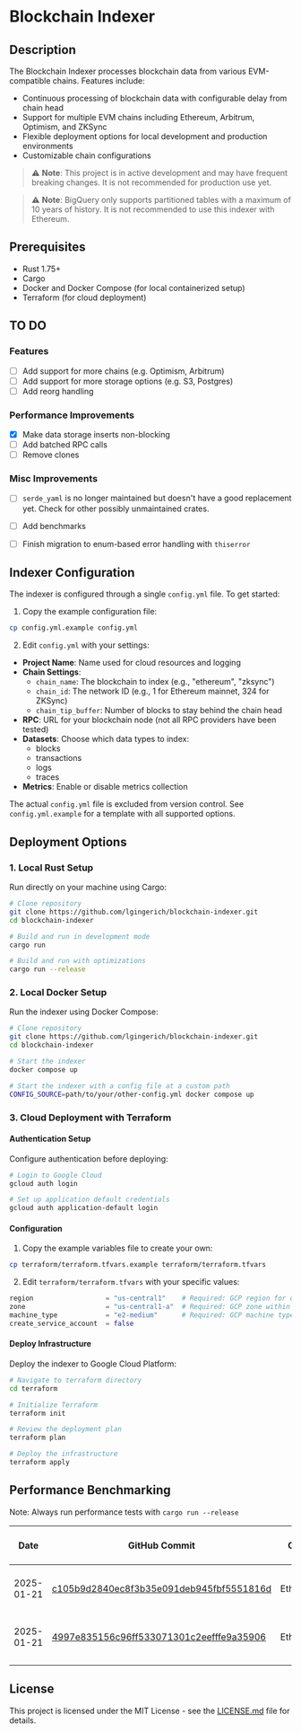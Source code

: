 # Blockchain Indexer

## Description

The Blockchain Indexer processes blockchain data from various EVM-compatible chains.
Features include:
- Continuous processing of blockchain data with configurable delay from chain head
- Support for multiple EVM chains including Ethereum, Arbitrum, Optimism, and ZKSync
- Flexible deployment options for local development and production environments
- Customizable chain configurations

> ⚠️ **Note**: This project is in active development and may have frequent breaking changes. It is not recommended for production use yet.

> ⚠️ **Note**: BigQuery only supports partitioned tables with a maximum of 10 years of history. It is not recommended to use this indexer with Ethereum.


## Prerequisites
- Rust 1.75+ 
- Cargo
- Docker and Docker Compose (for local containerized setup)
- Terraform (for cloud deployment)


## TO DO

### Features
- [ ] Add support for more chains (e.g. Optimism, Arbitrum)
- [ ] Add support for more storage options (e.g. S3, Postgres)
- [ ] Add reorg handling

### Performance Improvements
- [X] Make data storage inserts non-blocking
- [ ] Add batched RPC calls
- [ ] Remove clones

### Misc Improvements
- [ ] `serde_yaml` is no longer maintained but doesn't have a good replacement yet. Check for other possibly unmaintained crates.
- [ ] Add benchmarks
- [ ] Finish migration to enum-based error handling with `thiserror`


## Indexer Configuration

The indexer is configured through a single `config.yml` file. To get started:

1. Copy the example configuration file:
```bash
cp config.yml.example config.yml
```

2. Edit `config.yml` with your settings:
- **Project Name**: Name used for cloud resources and logging
- **Chain Settings**: 
  - `chain_name`: The blockchain to index (e.g., "ethereum", "zksync")
  - `chain_id`: The network ID (e.g., 1 for Ethereum mainnet, 324 for ZKSync)
  - `chain_tip_buffer`: Number of blocks to stay behind the chain head
- **RPC**: URL for your blockchain node (not all RPC providers have been tested)
- **Datasets**: Choose which data types to index:
  - blocks
  - transactions
  - logs
  - traces
- **Metrics**: Enable or disable metrics collection

The actual `config.yml` file is excluded from version control. See `config.yml.example` for a template with all supported options.


## Deployment Options

### 1. Local Rust Setup
Run directly on your machine using Cargo:
```bash
# Clone repository
git clone https://github.com/lgingerich/blockchain-indexer.git
cd blockchain-indexer

# Build and run in development mode
cargo run

# Build and run with optimizations
cargo run --release
```

### 2. Local Docker Setup
Run the indexer using Docker Compose:

```bash
# Clone repository
git clone https://github.com/lgingerich/blockchain-indexer.git
cd blockchain-indexer

# Start the indexer
docker compose up

# Start the indexer with a config file at a custom path
CONFIG_SOURCE=path/to/your/other-config.yml docker compose up
```

### 3. Cloud Deployment with Terraform

#### Authentication Setup
Configure authentication before deploying:

```bash
# Login to Google Cloud
gcloud auth login

# Set up application default credentials
gcloud auth application-default login
```

#### Configuration
1. Copy the example variables file to create your own:
```bash
cp terraform/terraform.tfvars.example terraform/terraform.tfvars
```

2. Edit `terraform/terraform.tfvars` with your specific values:
```terraform
region                  = "us-central1"    # Required: GCP region for deployment
zone                    = "us-central1-a"  # Required: GCP zone within the region
machine_type            = "e2-medium"      # Required: GCP machine type for the VM
create_service_account  = false
```

#### Deploy Infrastructure
Deploy the indexer to Google Cloud Platform:

```bash
# Navigate to terraform directory
cd terraform

# Initialize Terraform
terraform init

# Review the deployment plan
terraform plan

# Deploy the infrastructure
terraform apply
```

## Performance Benchmarking
Note: Always run performance tests with `cargo run --release`

|  Date  | GitHub Commit | Chain | Block Range | RPC | Storage | Total Time (sec) | Blocks/sec | Notes |
|--------|---------------|-------|-------------|-----|---------|------------------|------------|-------|
| 2025-01-21 | [c105b9d2840ec8f3b35e091deb945fbf5551816d](https://github.com/lgingerich/blockchain-indexer/commit/c105b9d2840ec8f3b35e091deb945fbf5551816d) | Ethereum | 10,000,000 - 10,001,000 | DRPC (Free) | BigQuery, 100 Blocks per Insert | 825.37 | 1.21 | |
| 2025-01-21 | [4997e835156c96ff533071301c2eefffe9a35906](https://github.com/lgingerich/blockchain-indexer/commit/4997e835156c96ff533071301c2eefffe9a35906) | Ethereum | 10,000,000 - 10,001,000 | DRPC (Free) | BigQuery, 100 Blocks per Insert | 385.50 | 2.59 | |
| | | | | | |

## License

This project is licensed under the MIT License - see the [LICENSE.md](LICENSE.md) file for details.
